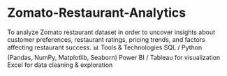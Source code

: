 # Zomato-Restaurant-Analytics
To analyze Zomato restaurant dataset in order to uncover insights about customer preferences, restaurant ratings, pricing trends, and factors affecting restaurant success.  📊 Tools &amp; Technologies  SQL / Python (Pandas, NumPy, Matplotlib, Seaborn)  Power BI / Tableau for visualization  Excel for data cleaning &amp; exploration
